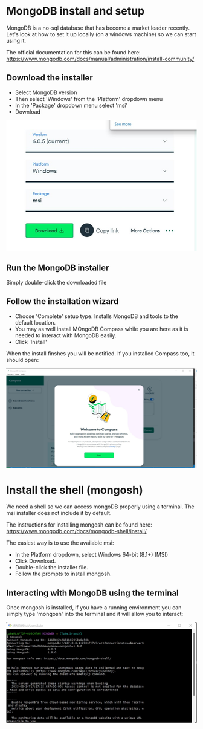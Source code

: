 # MongoDB install and setup

MongoDB is a no-sql database that has become a market leader recently. Let's look at how to set it up locally (on a windows machine) so we can start using it.

The official documentation for this can be found here:
https://www.mongodb.com/docs/manual/administration/install-community/

## Download the installer

- Select MongoDB version
- Then select 'Windows' from the 'Platform' dropdown menu
- In the 'Package' dropdown menu select 'msi'
- Download


![Alt text](./images/msi_download.jpg "Download interface")

## Run the MongoDB installer

Simply double-click the downloaded file

## Follow the installation wizard

- Choose 'Complete' setup type. Installs MongoDB and tools to the default location.
- You may as well install MOngoDB Compass while you are here as it is needed to interact with MongoDB easily.
- Click 'Install'

When the install finshes you will be notified. If you installed Compass too, it should open:

![Alt text](./images/compass_screen.jpg "Compass welcome page")

# Install the shell (mongosh)

We need a shell so we can access mongoDB properly using a terminal. The msi installer does not include it by default.

The instructions for installing mongosh can be found here:
https://www.mongodb.com/docs/mongodb-shell/install/

The easiest way is to use the available msi:

- In the Platform dropdown, select Windows 64-bit (8.1+) (MSI)
- Click Download.
- Double-click the installer file.
- Follow the prompts to install mongosh.

## Interacting with MongoDB using the terminal

Once mongosh is installed, if you have a running environment you can simply type 'mongosh' into the terminal and it will allow you to interact:

![Alt Text](./images/mongosh.jpg "mongosh in gitbash")
